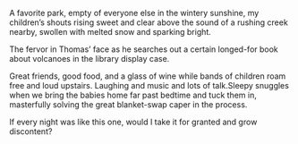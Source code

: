 A favorite park, empty of everyone else in the wintery sunshine, my children’s shouts rising sweet and clear above the sound of a rushing creek nearby, swollen with melted snow and sparking bright.

The fervor in Thomas’ face as he searches out a certain longed-for book about volcanoes in the library display case.

Great friends, good food, and a glass of wine while bands of children roam free and loud upstairs. Laughing and music and lots of talk.Sleepy snuggles when we bring the babies home far past bedtime and tuck them in, masterfully solving the great blanket-swap caper in the process. 

If every night was like this one, would I take it for granted and grow discontent?